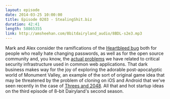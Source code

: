 ```yaml
---
layout: episode
date: 2014-03-25 10:00:00
title: Episode 0203 - StealingShit.biz
duration: 42:41
length: 58865355
link: http://amsheehan.com/8bitdairyland_audio/8BDL-s2e3.mp3
---
```


 Mark and Alex consider the ramifications of the [Heartbleed bug] both for people who really hate changing passwords, as well as for the open source community and, you know, the [actual problems] we have related to critical security infrastructure used in common web applications. That dark business makes way for the joy of exploring the adorable post-apocalyptic world of Monument Valley, an example of the sort of original game idea that may be threatened by the problem of cloning on iOS and Android that we've seen recently in the case of [Threes and 2048]. All that and hot startup ideas on the third episode of 8-bit Dairyland's second season.

[Heartbleed bug]:http://techcrunch.com/2014/04/07/massive-security-bug-in-openssl-could-effect-a-huge-chunk-of-the-internet/
[actual problems]:http://www.theverge.com/2014/4/11/5605444/the-nsa-has-exploited-heartbleed-bug-for-years-bloomberg-reports
[Threes and 2048]:http://www.giantbomb.com/articles/meet-the-clones/1100-4891/